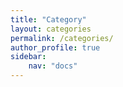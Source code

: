 ```yaml
---
title: "Category"
layout: categories
permalink: /categories/
author_profile: true
sidebar:
    nav: "docs"
---
```


